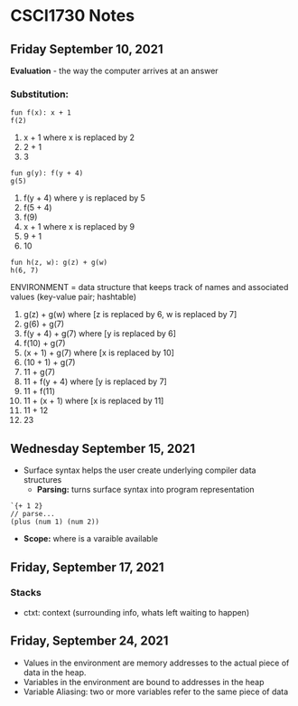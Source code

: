 # CSCI1730 Notes
## Friday September 10, 2021
**Evaluation** - the way the computer arrives at an answer

### Substitution:
```
fun f(x): x + 1
f(2)
```
1. x + 1 where x is replaced by 2
2. 2 + 1
3. 3


```
fun g(y): f(y + 4)
g(5)
```
1. f(y + 4) where y is replaced by 5
2. f(5 + 4)
3. f(9)
4. x + 1 where x is replaced by 9
5. 9 + 1
6. 10

```
fun h(z, w): g(z) + g(w)
h(6, 7)
```
ENVIRONMENT = data structure that keeps track of names and associated values (key-value pair; hashtable)
1. g(z) + g(w) where [z is replaced by 6, w is replaced by 7]
2. g(6) + g(7)
3. f(y + 4) + g(7) where [y is replaced by 6]
4. f(10) + g(7)
5. (x + 1) + g(7) where [x is replaced by 10]
6. (10 + 1) + g(7)
7. 11 + g(7)
8. 11 + f(y + 4) where [y is replaced by 7]
9. 11 + f(11)
10. 11 + (x + 1) where [x is replaced by 11]
11. 11 + 12
12. 23

## Wednesday September 15, 2021
* Surface syntax helps the user create underlying compiler data structures
    * **Parsing:** turns surface syntax into program representation
```
`{+ 1 2}
// parse...
(plus (num 1) (num 2))
```

* **Scope:** where is a varaible available


## Friday, September 17, 2021
### Stacks
* ctxt: context (surrounding info, whats left waiting to happen)

## Friday, September 24, 2021

* Values in the environment are memory addresses to the actual piece of data in the heap.
* Variables in the environment are bound to addresses in the heap
* Variable Aliasing: two or more variables refer to the same piece of data